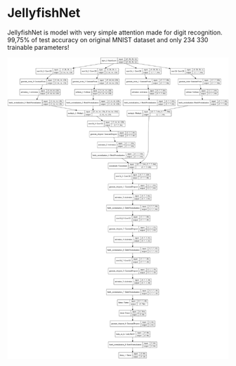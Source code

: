# JellyfishNet

JellyfishNet is model with very simple attention made for digit recognition. 99,75% of test accuracy on original MNIST dataset and only 234 330 trainable parameters!

![JellyfishNet](https://github.com/krzs13/JellyfishNet/blob/master/images/JellyfishNet_model_plot.png)

